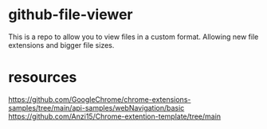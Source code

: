 # github-file-viewer
This is a repo to allow you to view files in a custom format. Allowing new file extensions and bigger file sizes.


# resources
https://github.com/GoogleChrome/chrome-extensions-samples/tree/main/api-samples/webNavigation/basic
https://github.com/Anzi15/Chrome-extention-template/tree/main